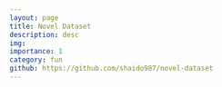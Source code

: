```yaml
---
layout: page
title: Novel Dataset
description: desc
img:
importance: 1
category: fun
github: https://github.com/shaido987/novel-dataset
---
```

